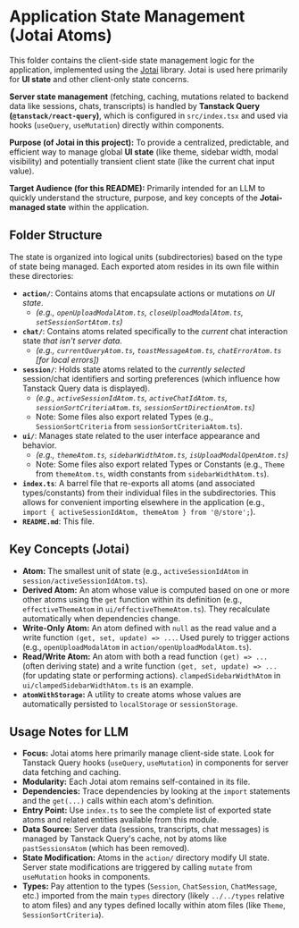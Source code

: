 # Application State Management (Jotai Atoms)

This folder contains the client-side state management logic for the application, implemented using the [Jotai](https://jotai.org/) library. Jotai is used here primarily for **UI state** and other client-only state concerns.

**Server state management** (fetching, caching, mutations related to backend data like sessions, chats, transcripts) is handled by **Tanstack Query (`@tanstack/react-query`)**, which is configured in `src/index.tsx` and used via hooks (`useQuery`, `useMutation`) directly within components.

**Purpose (of Jotai in this project):** To provide a centralized, predictable, and efficient way to manage global **UI state** (like theme, sidebar width, modal visibility) and potentially transient client state (like the current chat input value).

**Target Audience (for this README):** Primarily intended for an LLM to quickly understand the structure, purpose, and key concepts of the **Jotai-managed state** within the application.

## Folder Structure

The state is organized into logical units (subdirectories) based on the type of state being managed. Each exported atom resides in its own file within these directories:

*   **`action/`**: Contains atoms that encapsulate actions or mutations *on UI state*.
    *   *(e.g., `openUploadModalAtom.ts`, `closeUploadModalAtom.ts`, `setSessionSortAtom.ts`)*
*   **`chat/`**: Contains atoms related specifically to the *current* chat interaction state *that isn't server data*.
    *   *(e.g., `currentQueryAtom.ts`, `toastMessageAtom.ts`, `chatErrorAtom.ts` [for local errors])*
*   **`session/`**: Holds state atoms related to the *currently selected* session/chat identifiers and sorting preferences (which influence how Tanstack Query data is displayed).
    *   *(e.g., `activeSessionIdAtom.ts`, `activeChatIdAtom.ts`, `sessionSortCriteriaAtom.ts`, `sessionSortDirectionAtom.ts`)*
    *   Note: Some files also export related Types (e.g., `SessionSortCriteria` from `sessionSortCriteriaAtom.ts`).
*   **`ui/`**: Manages state related to the user interface appearance and behavior.
    *   *(e.g., `themeAtom.ts`, `sidebarWidthAtom.ts`, `isUploadModalOpenAtom.ts`)*
    *   Note: Some files also export related Types or Constants (e.g., `Theme` from `themeAtom.ts`, width constants from `sidebarWidthAtom.ts`).
*   **`index.ts`**: A barrel file that re-exports all atoms (and associated types/constants) from their individual files in the subdirectories. This allows for convenient importing elsewhere in the application (e.g., `import { activeSessionIdAtom, themeAtom } from '@/store';`).
*   **`README.md`**: This file.

## Key Concepts (Jotai)

*   **Atom:** The smallest unit of state (e.g., `activeSessionIdAtom` in `session/activeSessionIdAtom.ts`).
*   **Derived Atom:** An atom whose value is computed based on one or more other atoms using the `get` function within its definition (e.g., `effectiveThemeAtom` in `ui/effectiveThemeAtom.ts`). They recalculate automatically when dependencies change.
*   **Write-Only Atom:** An atom defined with `null` as the read value and a write function `(get, set, update) => ...`. Used purely to trigger actions (e.g., `openUploadModalAtom` in `action/openUploadModalAtom.ts`).
*   **Read/Write Atom:** An atom with both a read function `(get) => ...` (often deriving state) and a write function `(get, set, update) => ...` (for updating state or performing actions). `clampedSidebarWidthAtom` in `ui/clampedSidebarWidthAtom.ts` is an example.
*   **`atomWithStorage`:** A utility to create atoms whose values are automatically persisted to `localStorage` or `sessionStorage`.

## Usage Notes for LLM

*   **Focus:** Jotai atoms here primarily manage client-side state. Look for Tanstack Query hooks (`useQuery`, `useMutation`) in components for server data fetching and caching.
*   **Modularity:** Each Jotai atom remains self-contained in its file.
*   **Dependencies:** Trace dependencies by looking at the `import` statements and the `get(...)` calls within each atom's definition.
*   **Entry Point:** Use `index.ts` to see the complete list of exported state atoms and related entities available from this module.
*   **Data Source:** Server data (sessions, transcripts, chat messages) is managed by Tanstack Query's cache, not by atoms like `pastSessionsAtom` (which has been removed).
*   **State Modification:** Atoms in the `action/` directory modify UI state. Server state modifications are triggered by calling `mutate` from `useMutation` hooks in components.
*   **Types:** Pay attention to the types (`Session`, `ChatSession`, `ChatMessage`, etc.) imported from the main `types` directory (likely `../../types` relative to atom files) and any types defined locally within atom files (like `Theme`, `SessionSortCriteria`).
